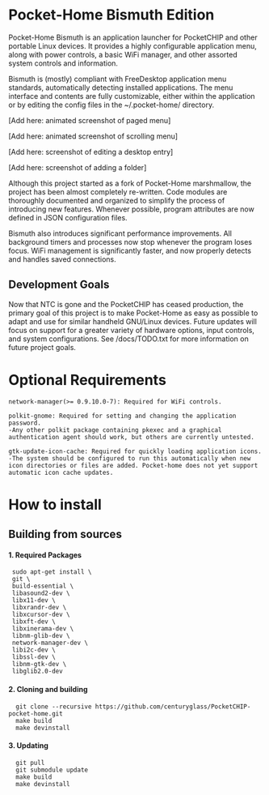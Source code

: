 # Pocket-Home Bismuth Edition

  Pocket-Home Bismuth is an application launcher for PocketCHIP and other portable Linux devices.  It provides a highly configurable application menu, along with power controls, a basic WiFi manager, and other assorted system controls and information.

  Bismuth is (mostly) compliant with FreeDesktop application menu standards, automatically detecting installed applications.  The menu interface and contents are fully customizable, either within the application or by editing the config files in the ~/.pocket-home/ directory.
 
[Add here: animated screenshot of paged menu]
 
[Add here: animated screenshot of scrolling menu]

[Add here: screenshot of editing a desktop entry]

[Add here: screenshot of adding a folder]

  Although this project started as a fork of Pocket-Home marshmallow, the project has been almost completely re-written.  Code modules are thoroughly documented and organized to simplify the process of introducing new features.  Whenever possible, program attributes are now defined in JSON configuration files.  

  Bismuth also introduces significant performance improvements.  All background timers and processes now stop whenever the program loses focus.  WiFi management is significantly faster, and now properly detects and handles saved connections.

## Development Goals

  Now that NTC is gone and the PocketCHIP has ceased production, the primary goal of this project is to make Pocket-Home as easy as possible to adapt and use for similar handheld GNU/Linux devices.  Future updates will focus on support for a greater variety of hardware options, input controls, and system configurations.  See /docs/TODO.txt for more information on future project goals.

# Optional Requirements
    network-manager(>= 0.9.10.0-7): Required for WiFi controls.

    polkit-gnome: Required for setting and changing the application password.
	-Any other polkit package containing pkexec and a graphical authentication agent should work, but others are currently untested.

    gtk-update-icon-cache: Required for quickly loading application icons.
	-The system should be configured to run this automatically when new icon directories or files are added. Pocket-home does not yet support automatic icon cache updates.

# How to install

## Building from sources

#### 1. Required Packages

     sudo apt-get install \
     git \
     build-essential \
     libasound2-dev \
     libx11-dev \
     libxrandr-dev \
     libxcursor-dev \
     libxft-dev \
     libxinerama-dev \
     libnm-glib-dev \
     network-manager-dev \
     libi2c-dev \
     libssl-dev \
     libnm-gtk-dev \
     libglib2.0-dev

####  2. Cloning and building
      
      git clone --recursive https://github.com/centuryglass/PocketCHIP-pocket-home.git
      make build
      make devinstall

#### 3. Updating

      git pull
      git submodule update
      make build
      make devinstall
